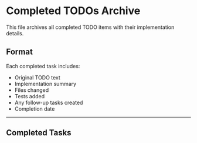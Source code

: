 # Completed TODOs Archive

This file archives all completed TODO items with their implementation details.

## Format
Each completed task includes:
- Original TODO text
- Implementation summary
- Files changed
- Tests added
- Any follow-up tasks created
- Completion date

---

## Completed Tasks